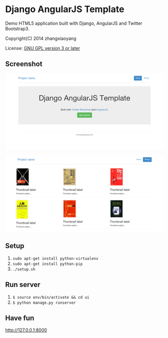 Django AngularJS Template
=========================

Demo HTML5 application built with Django, AngularJS and Twitter Bootstrap3.

Copyright(C) 2014 zhangxiaoyang

License: [GNU GPL version 3 or later](LICENSE)

Screenshot
----------

![](screenshot-1.png)

![](screenshot-2.png)

Setup
-----

1. `sudo apt-get install python-virtualenv`
2. `sudo apt-get install python-pip`
3. `./setup.sh`

Run server
----------

1. `$ source env/bin/activate && cd ui`
2. `$ python manage.py runserver`

Have fun
--------

<http://127.0.0.1:8000>
